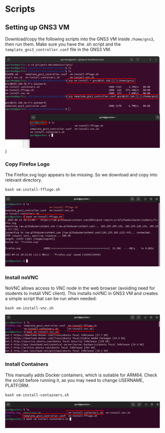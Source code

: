 # Scripts

## Setting up GNS3 VM

Download/copy the following scripts into the GNS3 VM inside ``/home/gns3``, then run them. Make sure you have the .sh script and the ``template_gns3_controller.conf`` file in the GNS3 VM.


![Secure Copy Scripts](../images/gns3-scp-install-scripts-1.png))

### Copy Firefox Logo

The Firefox.svg logo appears to be missing. So we download and copy into relevant directory.

```
bash vm-install-fflogo.sh
```

![Install Firefox Logo](../images/gns3-install-script-fflogo-1.png)


### Install noVNC

NoVNC allows access to VNC node in the web browser (avoiding need for students to install VNC client). This installs noVNC in GNS3 VM and creates a simple script that can be run when needed:

```
bash vm-install-vnc.sh
```

![Install NoVNC](../images/gns3-install-script-vnc-1.png)

### Install Containers

This manually adds Docker containers, which is sutiable for ARM64. Check the script before running it, as you may need to change USERNAME, PLATFORM.


```
bash vm-install-containers.sh
```

![Install containers](../images/gns3-install-containers-1.png)

